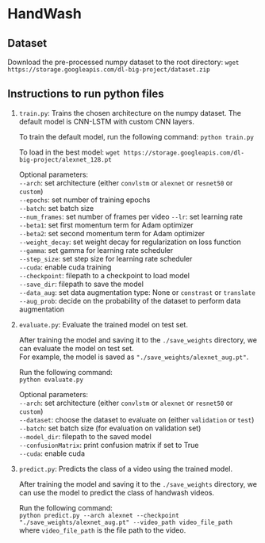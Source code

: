 # HandWash

## Dataset
Download the pre-processed numpy dataset to the root directory: `wget https://storage.googleapis.com/dl-big-project/dataset.zip`

## Instructions to run python files
1. `train.py`: Trains the chosen architecture on the numpy dataset. The default model is CNN-LSTM with custom CNN layers.  

    To train the default model, run the following command:
    `python train.py`
    
    To load in the best model: `wget https://storage.googleapis.com/dl-big-project/alexnet_128.pt`

    Optional parameters:  
    `--arch`: set architecture (either `convlstm` or `alexnet` or `resnet50` or `custom`)      
    `--epochs`: set number of training epochs  
    `--batch`: set batch size  
    `--num_frames`: set number of frames per video
    `--lr`: set learning rate  
    `--beta1`: set first momentum term for Adam optimizer  
    `--beta2`: set second momentum term for Adam optimizer  
    `--weight_decay`: set weight decay for regularization on loss function  
    `--gamma`: set gamma for learning rate scheduler  
    `--step_size`: set step size for learning rate scheduler  
    `--cuda`: enable cuda training  
    `--checkpoint`: filepath to a checkpoint to load model  
    `--save_dir`: filepath to save the model  
    `--data_aug`: set data augmentation type: None or `constrast` or `translate`   
    `--aug_prob`: decide on the probability of the dataset to perform data augmentation

2. `evaluate.py`: Evaluate the trained model on test set.  

     After training the model and saving it to the `./save_weights` directory, we can evaluate the model on test set.  
     For example, the model is saved as `"./save_weights/alexnet_aug.pt"`.  
     
     Run the following command:  
     `python evaluate.py`   

    Optional parameters:  
    `--arch`: set architecture (either `convlstm` or `alexnet` or `resnet50` or `custom`)        
    `--dataset`: choose the dataset to evaluate on (either `validation` or `test`)  
    `--batch`: set batch size (for evaluation on validation set)  
    `--model_dir`: filepath to the saved model   
    `--confusionMatrix`: print confusion matrix if set to True  
    `--cuda`: enable cuda 

3. `predict.py`: Predicts the class of a video using the trained model.  

    After training the model and saving it to the `./save_weights` directory, we can use the model to predict the class of handwash videos.

    Run the following command:  
    `python predict.py --arch alexnet --checkpoint "./save_weights/alexnet_aug.pt" --video_path video_file_path`  
    where `video_file_path` is the file path to the video. 
